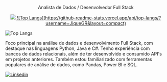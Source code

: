 <p align="center"> Analista de Dados / Desenvolvedor Full Stack</p>

<p align="center">
  <a href="https://skillicons.dev">
    <img src="https://skillicons.dev/icons?i=py,java,c,django,opencv,html,css,dotnet,mysql" />
    ![Top Langs](https://github-readme-stats.vercel.app/api/top-langs/?username=JiqueGR&layout=compact)
  </a>
</p>

![Top Langs](https://github-readme-stats.vercel.app/api/top-langs/?username=JiqueGR&layout=compact)


Foco principal na análise de dados e desenvolvimento Full Stack, com destaque nas linguagens Python, Java e C#. Tenho experiência com bancos de dados relacionais, além de ter desenvolvido e consumido API's em projetos anteriores. Também estou familiarizado com ferramentas populares de análise de dados, como Pandas, Power BI e SQL.


[![Linkedin](https://img.shields.io/badge/LinkedIn-0077B5?style=for-the-badge&logo=linkedin&logoColor=white)](https://www.linkedin.com/in/joao-henrique-ravelli/)
